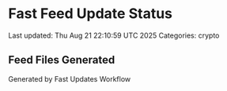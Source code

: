 # Fast Feed Update Status
Last updated: Thu Aug 21 22:10:59 UTC 2025
Categories: crypto

## Feed Files Generated

Generated by Fast Updates Workflow

